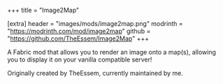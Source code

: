 +++
title = "Image2Map"

[extra]
header = "images/mods/image2map.png"
modrinth = "https://modrinth.com/mod/image2map"
github = "https://github.com/TheEssem/Image2Map"
+++

A Fabric mod that allows you to render an image onto a map(s), allowing you to display it on your vanilla compatible server!

Originally created by TheEssem, currently maintained by me.